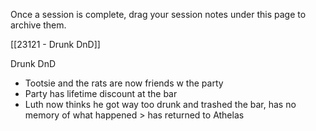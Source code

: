 Once a session is complete, drag your session notes under this page to archive them.

[[23121 - Drunk DnD]]

  

Drunk DnD
- Tootsie and the rats are now friends w the party
- Party has lifetime discount at the bar
- Luth now thinks he got way too drunk and trashed the bar, has no memory of what happened > has returned to Athelas